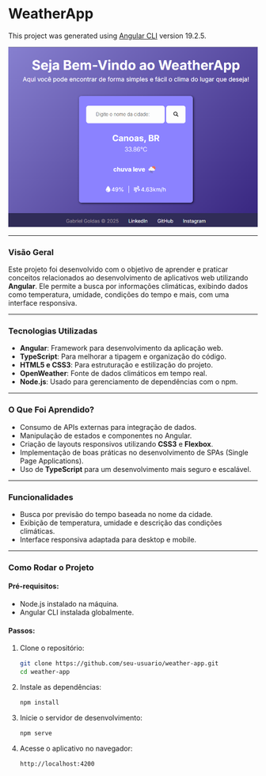 # WeatherApp

This project was generated using [Angular CLI](https://github.com/angular/angular-cli) version 19.2.5.

![Screenshot do Aplicativo](public/screenshot.png)

---

### **Visão Geral**
Este projeto foi desenvolvido com o objetivo de aprender e praticar conceitos relacionados ao desenvolvimento de aplicativos web utilizando **Angular**. Ele permite a busca por informações climáticas, exibindo dados como temperatura, umidade, condições do tempo e mais, com uma interface responsiva.

---

### **Tecnologias Utilizadas**
- **Angular**: Framework para desenvolvimento da aplicação web.
- **TypeScript**: Para melhorar a tipagem e organização do código.
- **HTML5 e CSS3**: Para estruturação e estilização do projeto.
- **OpenWeather**: Fonte de dados climáticos em tempo real.
- **Node.js**: Usado para gerenciamento de dependências com o npm.

---

### **O Que Foi Aprendido?**
- Consumo de APIs externas para integração de dados.
- Manipulação de estados e componentes no Angular.
- Criação de layouts responsivos utilizando **CSS3** e **Flexbox**.
- Implementação de boas práticas no desenvolvimento de SPAs (Single Page Applications).
- Uso de **TypeScript** para um desenvolvimento mais seguro e escalável.

---

### **Funcionalidades**
- Busca por previsão do tempo baseada no nome da cidade.
- Exibição de temperatura, umidade e descrição das condições climáticas.
- Interface responsiva adaptada para desktop e mobile.

---

### **Como Rodar o Projeto**

#### Pré-requisitos:
- Node.js instalado na máquina.
- Angular CLI instalada globalmente.

#### Passos:
1. Clone o repositório:
   ```bash
   git clone https://github.com/seu-usuario/weather-app.git
   cd weather-app

2. Instale as dependências:
    ```bash
    npm install

3. Inicie o servidor de desenvolvimento:
    ```bash
    npm serve

4. Acesse o aplicativo no navegador:
    ```bash
    http://localhost:4200
    